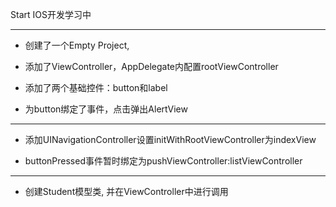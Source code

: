 Start IOS开发学习中

---

- 创建了一个Empty Project,

- 添加了ViewController，AppDelegate内配置rootViewController

- 添加了两个基础控件：button和label

- 为button绑定了事件，点击弹出AlertView

---

- 添加UINavigationController设置initWithRootViewController为indexView

- buttonPressed事件暂时绑定为pushViewController:listViewController

---

- 创建Student模型类, 并在ViewController中进行调用
